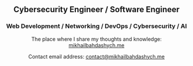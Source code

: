 <h2 align="center">
  Cybersecurity Engineer / Software Engineer
</h2>

<h3 align="center">
  Web Development / Networking / DevOps / Cybersecurity / AI
</h3>

<div align="center">
  <p>The place where I share my thoughts and knowledge: <a href="https://mikhailbahdashych.me">mikhailbahdashych.me</a></p>
  <p>Contact email address: <a href="mailto:contact@mikhailbahdashych.me">contact@mikhailbahdashych.me</a></p>
</div>
